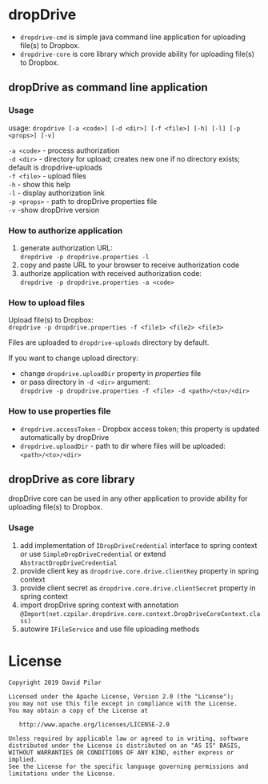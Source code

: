 dropDrive
=========

- `dropdrive-cmd` is simple java command line application for uploading file(s) to Dropbox.
- `dropdrive-core` is core library which provide ability for uploading file(s) to Dropbox.

dropDrive as command line application
-------------------------------------

### Usage
usage: `dropdrive [-a <code>] [-d <dir>] [-f <file>] [-h] [-l] [-p <props>] [-v]`

 `-a <code>` - process authorization<br/>
 `-d <dir>` - directory for upload; creates new one if no directory exists; default is dropdrive-uploads<br/>
 `-f <file>` - upload files<br/>
 `-h` - show this help<br/>
 `-l` - display authorization link<br/>
 `-p <props>` - path to dropDrive properties file<br/>
 `-v` -show dropDrive version

### How to authorize application
1. generate authorization URL:<br/>
   `dropdrive -p dropdrive.properties -l`
2. copy and paste URL to your browser to receive authorization code
3. authorize application with received authorization code:<br/>
   `dropdrive -p dropdrive.properties -a <code>`

### How to upload files
Upload file(s) to Dropbox:<br/>
   `dropdrive -p dropdrive.properties -f <file1> <file2> <file3>`

Files are uploaded to `dropdrive-uploads` directory by default.

If you want to change upload directory:

- change `dropdrive.uploadDir` property in _properties_ file
- or pass directory in `-d <dir>` argument:<br/>
   `dropdrive -p dropdrive.properties -f <file> -d <path>/<to>/<dir>`

### How to use properties file
- `dropdrive.accessToken` - Dropbox access token; this property is updated automatically by dropDrive
- `dropdrive.uploadDir` - path to dir where files will be uploaded: `<path>/<to>/<dir>`

dropDrive as core library
-------------------------
dropDrive core can be used in any other application to provide ability for uploading file(s) to Dropbox.

### Usage
1. add implementation of `IDropDriveCredential` interface to spring context
   or use `SimpleDropDriveCredential` or extend `AbstractDropDriveCredential`
2. provide client key as `dropdrive.core.drive.clientKey` property in spring context
3. provide client secret as `dropdrive.core.drive.clientSecret` property in spring context
4. import dropDrive spring context with annotation `@Import(net.czpilar.dropdrive.core.context.DropDriveCoreContext.class)`
5. autowire `IFileService` and use file uploading methods

License
=======

    Copyright 2019 David Pilar

    Licensed under the Apache License, Version 2.0 (the "License");
    you may not use this file except in compliance with the License.
    You may obtain a copy of the License at

       http://www.apache.org/licenses/LICENSE-2.0

    Unless required by applicable law or agreed to in writing, software
    distributed under the License is distributed on an "AS IS" BASIS,
    WITHOUT WARRANTIES OR CONDITIONS OF ANY KIND, either express or implied.
    See the License for the specific language governing permissions and
    limitations under the License.
